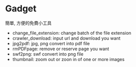 # Gadget

簡單, 方便的免費小工具

* change_file_extension: change batch of the file extension
* crawler_download: input url and download you want
* jpg2pdf: jpg, png convert into pdf file
* rmPDFpage: remove or reserve page you want
* swf2png: swf convert into png file
* thumbnail: zoom out or zoon in of one or more images